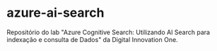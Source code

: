 # azure-ai-search
Repositório do lab "Azure Cognitive Search: Utilizando AI Search para indexação e consulta de Dados" da Digital Innovation One.
